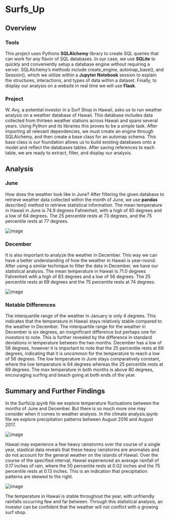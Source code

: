 # Surfs_Up
## Overview

### Tools
This project uses Pythons **SQLAlchemy** library to create SQL queries that can work for any flavor of SQL databases. In our case, we use **SQLite** to quickly and conveniently setup a database engine without requiring a server. SQLAlchemy’s methods include create_engine, automap_base(), and Session(), which we utilize within a **Jupyter Notebook** session to explain the structures, interactions, and types of data within a dataset. Finally, to display our analysis on a website in real time we will use **Flask**.

### Project
W. Avy, a potential investor in a Surf Shop in Hawaii, asks us to run weather analysis on a weather database of Hawaii. This database includes data collected from thirteen weather stations across Hawaii and spans several years. Using Python and its libraries this proves to be a simple task. After importing all relevant dependencies, we must create an engine through SQLAlchemy, and then create a base class for an automap schema. This base class is our foundation allows us to build existing databases onto a model and reflect the databases tables. After saving references to each table, we are ready to extract, filter, and display our analysis.

## Analysis
### June
How does the weather look like in June? After filtering the given database to retrieve weather data collected within the month of June, we use **pandas** describe() method to retrieve statistical information. The mean temperature in Hawaii in June is 74.9 degrees Fahrenheit, with a high of 85 degrees and a low of 64 degrees. The 25 percentile rests at 73 degrees, and the 75 percentile rests at 77 degrees.

![image](https://user-images.githubusercontent.com/68082808/94349293-25968e80-0011-11eb-9502-44be2bf086bd.png)

### December
It is also important to analyze the weather in December. This way we can have a better understanding of how the weather in Hawaii is year-round. After using a similar technique to filter the data in December, we have our statistical analysis. The mean temperature in Hawaii is 71.0 degrees Fahrenheit with a high of 83 degrees and a low of 56 degrees. The 25 percentile rests at 69 degrees and the 75 percentile rests at 74 degrees.

![image](https://user-images.githubusercontent.com/68082808/94349309-3e9f3f80-0011-11eb-91c3-b8ac7d031046.png)
### Notable Differences
The interquartile range of the weather in January is only 4 degrees. This indicates that the temperature in Hawaii stays relatively stable compared to the weather in December. The interquartile range for the weather in December is six degrees, an insignificant difference but perhaps one for investors to note. This is further revealed by the difference in standard deviations in temperature between the two months. December has a low of 56 degrees, however it is important to note that the 25 percentile rests at 69 degrees, indicating that it is uncommon for the temperature to reach a low of 56 degrees. The low temperature in June stays comparatively constant, where the low temperature is 64 degrees whereas the 25 percentile rests at 69 degrees. The max temperature in both months is above 80 degrees, encouraging surfing and beach going at both ends of the year.

## Summary and Further Findings
In the SurfsUp.ipynb file we explore temperature fluctuations between the months of June and December. But there is so much more one may consider when it comes to weather analysis. In the climate analysis.ipynb file we explore precipitation patterns between August 2016 and August 2017.

![image](https://user-images.githubusercontent.com/68082808/94349340-83c37180-0011-11eb-954d-6b72e525b8fa.png)

Hawaii may experience a few heavy rainstorms over the course of a single year, stastical data reveals that these heavy rainstorms are anomalies and do not account for the general weather on the islands of Hawaii. Over the course of the specified interval, Hawaii experienced an average rainfall of 0.17 inches of rain, where the 50 percentile rests at 0.02 inches and the 75 percentile rests at 0.13 inches. This is an indication that precipitation patterns are skewed to the right.

![image](https://user-images.githubusercontent.com/68082808/94349352-99389b80-0011-11eb-90ba-594ab0a45d8d.png)

The temperature in Hawaii is stable throughout the year, with unfriendly rainfalls occurring few and far between. Through this statistical analysis, an investor can be confident that the weather will not conflict with a growing surf shop.

